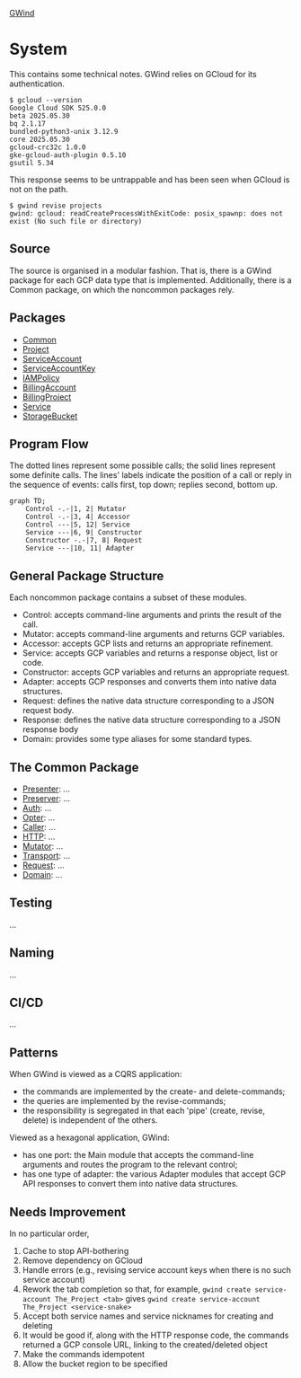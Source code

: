 [GWind](readMe.md)



# System
This contains some technical notes.  GWind relies on GCloud for its authentication.
```
$ gcloud --version
Google Cloud SDK 525.0.0
beta 2025.05.30
bq 2.1.17
bundled-python3-unix 3.12.9
core 2025.05.30
gcloud-crc32c 1.0.0
gke-gcloud-auth-plugin 0.5.10
gsutil 5.34
```
This response seems to be untrappable and has been seen when GCloud is not on the path.
```
$ gwind revise projects
gwind: gcloud: readCreateProcessWithExitCode: posix_spawnp: does not exist (No such file or directory)
```


## Source
The source is organised in a modular fashion.  That is, there is a GWind package for each GCP data type that is implemented.  Additionally, there is a Common package, on which the noncommon packages rely.


## Packages
* [Common](src/GWind/Common)
* [Project](src/GWind/Project)
* [ServiceAccount](src/GWind/ServiceAccount)
* [ServiceAccountKey](src/GWind/ServiceAccountKey)
* [IAMPolicy](src/GWind/IAMPolicy)
* [BillingAccount](src/GWind/BillingAccount)
* [BillingProject](src/GWind/BillingProject)
* [Service](src/GWind/Service)
* [StorageBucket](src/GWind/StorageBucket)


## Program Flow
The dotted lines represent some possible calls; the solid lines represent some definite calls.  The lines' labels indicate the position of a call or reply in the sequence of events: calls first, top down; replies second, bottom up.
```mermaid
graph TD;
    Control -.-|1, 2| Mutator
    Control -.-|3, 4| Accessor
    Control ---|5, 12| Service
    Service ---|6, 9| Constructor
    Constructor -.-|7, 8| Request
    Service ---|10, 11| Adapter
```


## General Package Structure
Each noncommon package contains a subset of these modules.
* Control: accepts command-line arguments and prints the result of the call.
* Mutator: accepts command-line arguments and returns GCP variables.
* Accessor: accepts GCP lists and returns an appropriate refinement.
* Service: accepts GCP variables and returns a response object, list or code.
* Constructor: accepts GCP variables and returns an appropriate request.
* Adapter: accepts GCP responses and converts them into native data structures.
* Request: defines the native data structure corresponding to a JSON request body.
* Response: defines the native data structure corresponding to a JSON response body
* Domain: provides some type aliases for some standard types.


## The Common Package
* [Presenter](src/GWind/Common/Presenter.hs): ...
* [Preserver](src/GWind/Common/Preserver.hs): ...
* [Auth](src/GWind/Common/Auth.hs): ...
* [Opter](src/GWind/Common/Opter.hs): ...
* [Caller](src/GWind/Common/Caller.hs): ...
* [HTTP](src/GWind/Common/HTTP.hs): ...
* [Mutator](src/GWind/Common/Mutator.hs): ...
* [Transport](src/GWind/Common/Transport.hs): ...
* [Request](src/GWind/Common/Request.hs): ...
* [Domain](src/GWind/Common/Domain.hs): ...


## Testing
...


## Naming
...


## CI/CD
...


## Patterns
When GWind is viewed as a CQRS application:
* the commands are implemented by the create- and delete-commands;
* the queries are implemented by the revise-commands;
* the responsibility is segregated in that each 'pipe' (create, revise, delete) is independent of the others.

Viewed as a hexagonal application, GWind:
* has one port: the Main module that accepts the command-line arguments and routes the program to the relevant control;
* has one type of adapter: the various Adapter modules that accept GCP API responses to convert them into native data structures.


## Needs Improvement
In no particular order,
1. Cache to stop API-bothering
2. Remove dependency on GCloud
3. Handle errors (e.g., revising service account keys when there is no such service account)
4. Rework the tab completion so that, for example, `gwind create service-account The_Project <tab>` gives `gwind create service-account The_Project <service-snake>`
5. Accept both service names and service nicknames for creating and deleting
6. It would be good if, along with the HTTP response code, the commands returned a GCP console URL, linking to the created/deleted object
7. Make the commands idempotent
8. Allow the bucket region to be specified
